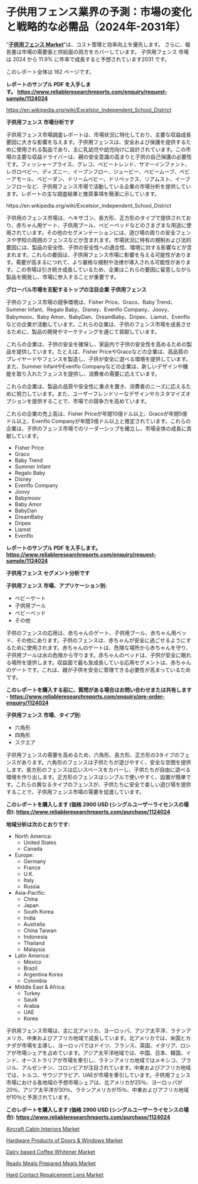 <p><h1>子供用フェンス業界の予測：市場の変化と戦略的な必需品（2024年-2031年）</h1></p><p>&ldquo;<strong><a href="https://www.reliableresearchreports.com/childrens-fence-r1124024">子供用フェンス Market</a></strong>&rdquo;は、コスト管理と効率向上を優先します。 さらに、報告書は市場の需要面と供給面の両方をカバーしています。 子供用フェンス 市場は 2024 から 11.9% に年率で成長すると予想されています2031 です。</p>
<p>このレポート全体は 162 ページです。</p>
<p><strong>レポートのサンプル PDF を入手します。&nbsp;<a href="https://www.reliableresearchreports.com/enquiry/request-sample/1124024">https://www.reliableresearchreports.com/enquiry/request-sample/1124024</a></strong></p>
<p><a href="https://en.wikipedia.org/wiki/Excelsior_Independent_School_District">https://en.wikipedia.org/wiki/Excelsior_Independent_School_District</a></p>
<p><strong>子供用フェンス 市場分析です</strong></p>
<p><p>子供用フェンス市場調査レポートは、市場状況に特化しており、主要な収益成長要因に大きな影響を与えます。子供用フェンスは、安全および保護を提供するために使用される製品であり、主に乳幼児や幼児向けに設計されています。この市場の主要な収益ドライバーは、親の安全意識の高まりと子供の自己保護の必要性です。フィッシャープライス、グレコ、ベビートレンド、サマーインファント、レガロベビー、ディズニー、イーブンフロー、ジュービー、ベビームーブ、ベビーアモール、ベビーダン、ドリームベビー、ドリペックス、リアムスト、イーブンフローなど、子供用フェンス市場で活動している企業の市場分析を提供しています。レポートの主な調査結果と推奨事項を簡潔に示しています。</p></p>
<p>https://en.wikipedia.org/wiki/Excelsior_Independent_School_District</p>
<p><p>子供用のフェンス市場は、ヘキサゴン、長方形、正方形のタイプで提供されており、赤ちゃん用ゲート、子供用プール、ベビーベッドなどのさまざまな用途に使用されています。その他のセグメンテーションには、遊び場の周りの安全フェンスや学校の周囲のフェンスなどが含まれます。市場状況に特有の規制および法的要因には、製品の安全性、子供の安全性への適合性、環境に対する影響などが含まれます。これらの要因は、子供用フェンス市場に影響を与える可能性があります。需要が高まるにつれて、より厳格な規制や法律が導入される可能性があります。この市場は引き続き成長しているため、企業はこれらの要因に留意しながら製品を開発し、市場に参入することが重要です。</p></p>
<p><strong>グローバル市場を支配するトップの注目企業 子供用フェンス</strong></p>
<p><p>子供のフェンス市場の競争環境は、Fisher Price、Graco、Baby Trend、Summer Infant、Regalo Baby、Disney、Evenflo Company、Joovy、Babymoov、Baby Amor、BabyDan、DreamBaby、Dripex、Liamst、Evenfloなどの企業が活動しています。これらの企業は、子供のフェンス市場を成長させるために、製品の開発やマーケティングを通じて貢献しています。</p><p>これらの企業は、子供の安全を確保し、家庭内で子供の安全性を高めるための製品を提供しています。たとえば、Fisher PriceやGracoなどの企業は、高品質のプレイヤードやフェンスを製造し、子供が安全に遊べる環境を提供しています。また、Summer InfantやEvenflo Companyなどの企業は、新しいデザインや機能を取り入れたフェンスを提供し、消費者の需要に応えています。</p><p>これらの企業は、製品の品質や安全性に重点を置き、消費者のニーズに応えるために努力しています。また、ユーザーフレンドリーなデザインやカスタマイズオプションを提供することで、市場での競争力を高めています。</p><p>これらの企業の売上高は、Fisher Priceが年間10億ドル以上、Gracoが年間5億ドル以上、Evenflo Companyが年間3億ドル以上と推定されています。これらの企業は、子供のフェンス市場でのリーダーシップを確立し、市場全体の成長に貢献しています。</p></p>
<p><ul><li>Fisher Price</li><li>Graco</li><li>Baby Trend</li><li>Summer Infant</li><li>Regalo Baby</li><li>Disney</li><li>Evenflo Company</li><li>Joovy</li><li>Babymoov</li><li>Baby Amor</li><li>BabyDan</li><li>DreamBaby</li><li>Dripex</li><li>Liamst</li><li>Evenflo</li></ul></p>
<p><strong>レポートのサンプル PDF を入手します。 <a href="https://www.reliableresearchreports.com/enquiry/request-sample/1124024">https://www.reliableresearchreports.com/enquiry/request-sample/1124024</a></strong></p>
<p><strong>子供用フェンス セグメント分析です</strong></p>
<p><strong>子供用フェンス 市場、アプリケーション別:</strong></p>
<p><ul><li>ベビーゲート</li><li>子供用プール</li><li>ベビーベッド</li><li>その他</li></ul></p>
<p><p>子供のフェンスの応用は、赤ちゃんのゲート、子供用プール、赤ちゃん用ベッド、その他にあります。子供のフェンスは、赤ちゃんが安全に過ごせるようにするために使用されます。赤ちゃんのゲートは、危険な場所から赤ちゃんを守り、子供用プールは水の危険から守ります。赤ちゃんのベッドは、子供が安全に眠れる場所を提供します。収益面で最も急成長している応用セグメントは、赤ちゃんのゲートです。これは、親が子供を安全に管理できる必要性が高まっているためです。</p></p>
<p><strong>このレポートを購入する前に、質問がある場合はお問い合わせまたは共有します - <a href="https://www.reliableresearchreports.com/enquiry/pre-order-enquiry/1124024">https://www.reliableresearchreports.com/enquiry/pre-order-enquiry/1124024</a></strong></p>
<p><strong>子供用フェンス 市場、タイプ別:</strong></p>
<p><ul><li>六角形</li><li>四角形</li><li>スクエア</li></ul></p>
<p><p>子供用フェンスの需要を高めるため、六角形、長方形、正方形の3タイプのフェンスがあります。六角形のフェンスは子供たちが遊びやすく、安全な空間を提供します。長方形のフェンスは広いスペースをカバーし、子供たちが自由に遊べる環境を作り出します。正方形のフェンスはシンプルで使いやすく、設置が簡単です。これらの異なるタイプのフェンスが、子供たちに安全で楽しい遊び場を提供することで、子供用フェンス市場の需要を促進しています。</p></p>
<p><strong>このレポートを購入します (価格 2900 USD (シングルユーザーライセンスの場合): <a href="https://www.reliableresearchreports.com/purchase/1124024">https://www.reliableresearchreports.com/purchase/1124024</a></strong></p>
<p><strong>地域分析は次のとおりです:</strong></p>
<p><ul>
    <li>
        North America:
        <ul>
            <li>United States</li>
            <li>Canada</li>
        </ul>
    </li>
    <li>
        Europe:
        <ul>
            <li>Germany</li>
            <li>France</li>
            <li>U.K.</li>
            <li>Italy</li>
            <li>Russia</li>
        </ul>
    </li>
    <li>
        Asia-Pacific:
        <ul>
            <li>China</li>
            <li>Japan</li>
            <li>South Korea</li>
            <li>India</li>
            <li>Australia</li>
            <li>China Taiwan</li>
            <li>Indonesia</li>
            <li>Thailand</li>
            <li>Malaysia</li>
        </ul>
    </li>
    <li>
        Latin America:
        <ul>
            <li>Mexico</li>
            <li>Brazil</li>
            <li>Argentina Korea</li>
            <li>Colombia</li>
        </ul>
    </li>
    <li>
        Middle East & Africa:
        <ul>
            <li>Turkey</li>
            <li>Saudi</li>
            <li>Arabia</li>
            <li>UAE</li>
            <li>Korea</li>
        </ul>
    </li>
    </ul></p>
<p><p>子供用フェンス市場は、主に北アメリカ、ヨーロッパ、アジア太平洋、ラテンアメリカ、中東およびアフリカ地域で成長しています。北アメリカでは、米国とカナダが市場を主導し、ヨーロッパではドイツ、フランス、英国、イタリア、ロシアが市場シェアを占めています。アジア太平洋地域では、中国、日本、韓国、インド、オーストラリアが市場を牽引し、ラテンアメリカ地域ではメキシコ、ブラジル、アルゼンチン、コロンビアが注目されています。中東およびアフリカ地域では、トルコ、サウジアラビア、UAEが市場を牽引しています。子供用フェンス市場における各地域の予想市場シェアは、北アメリカが25％、ヨーロッパが20％、アジア太平洋が30％、ラテンアメリカが15％、中東およびアフリカ地域が10％と予測されています。</p></p>
<p><strong>このレポートを購入します (価格 2900 USD (シングルユーザーライセンスの場合): <a href="https://www.reliableresearchreports.com/purchase/1124024">https://www.reliableresearchreports.com/purchase/1124024</a></strong></p>
<p><p><a href="https://www.linkedin.com/pulse/exploring-aircraft-cabin-interiors-skyresearch-koame?trackingId=FlO1P9%2FBTm%2B4mI7PejE1sQ%3D%3D">Aircraft Cabin Interiors Market</a></p><p><a href="https://issuu.com/reportprime-2/docs/hardware-products-of-doors-windows-_7350f60a9fe9f3">Hardware Products of Doors & Windows Market</a></p><p><a href="https://github.com/prosalinda88/Market-Research-Report-List-6/blob/main/dairy-based-coffee-whitener-market.md">Dairy based Coffee Whitener Market</a></p><p><a href="https://github.com/globismark/Market-Research-Report-List-5/blob/main/ready-meals-prepared-meals-market.md">Ready Meals Prepared Meals Market</a></p><p><a href="https://issuu.com/reportprime-2/docs/hard-contact-repalcement-lens-marke_ec6da38b6964dc">Hard Contact Repalcement Lens Market</a></p></p>